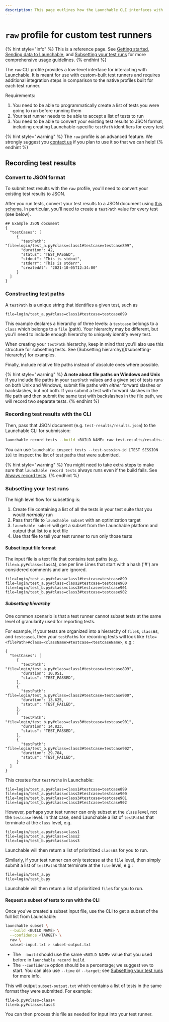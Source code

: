 ```yaml
---
description: This page outlines how the Launchable CLI interfaces with custom-built or otherwise unsupported test runners.
---
```


# `raw` profile for custom test runners

{% hint style="info" %}
This is a reference page. See [Getting started](../../getting-started/), [Sending data to Launchable](../../sending-data-to-launchable/), and [Subsetting your test runs](../../actions/subsetting-your-test-runs.md) for more comprehensive usage guidelines.
{% endhint %}

The `raw` CLI profile provides a low-level interface for interacting with Launchable. It is meant for use with custom-built test runners and requires additional integration steps in comparison to the native profiles built for each test runner.

Requirements:
1. You need to be able to programmatically create a list of tests you were going to run before running them
2. Your test runner needs to be able to accept a list of tests to run
3. You need to be able to convert your existing test results to JSON format, including creating Launchable-specific `testPath` identifiers for every test

{% hint style="warning" %}
The `raw` profile is an advanced feature. We strongly suggest you [contact us](https://www.launchableinc.com/support) if you plan to use it so that we can help!
{% endhint %}

## Recording test results

### Convert to JSON format

To submit test results with the `raw` profile, you'll need to convert your existing test results to JSON.

After you run tests, convert your test results to a JSON document using [this schema](https://github.com/launchableinc/cli/search?q=https%3A%2F%2Flaunchableinc.com%2Fschema%2FRecordTestInput). In particular, you'll need to create a `testPath` value for every test (see below).

```
## Example JSON document
{
  "testCases": [
     {
       "testPath": "file=login/test_a.py#class=class1#testcase=testcase899",
       "duration": 42,
       "status": "TEST_PASSED",
       "stdout": "This is stdout",
       "stderr": "This is stderr",
       "createdAt": "2021-10-05T12:34:00"
     }
  ]
}
```

### Constructing test paths

A `testPath` is a unique string that identifies a given test, such as

```
file=login/test_a.py#class=class1#testcase=testcase899
```

This example declares a hierarchy of three levels: a `testcase` belongs to a `class` which belongs to a `file` (path). Your hierarchy may be different, but you'll need to include enough hierarchy to uniquely identify every test.

When creating your `testPath` hierarchy, keep in mind that you'll also use this structure for subsetting tests. See (Subsetting hierarchy)[#subsetting-hierarchy] for examples.

Finally, include relative file paths instead of absolute ones where possible.

{% hint style="warning" %}
**A note about file paths on Windows and Unix**
If you include file paths in your `testPath` values and a given set of tests runs on both Unix and Windows, submit file paths with *either* forward slashes or backslashes, but not both. If you submit a test with forward slashes in the file path and then submit the same test with backslashes in the file path, we will record two separate tests.
{% endhint %}

### Recording test results with the CLI

Then, pass that JSON document (e.g. `test-results/results.json`) to the Launchable CLI for submission:

```bash
launchable record tests --build <BUILD NAME> raw test-results/results.json
```

You can use `launchable inspect tests --test-session-id [TEST SESSION ID]` to inspect the list of test paths that were submitted.

{% hint style="warning" %}
You might need to take extra steps to make sure that `launchable record tests` always runs even if the build fails. See [Always record tests](../../sending-data-to-launchable/ensuring-record-tests-always-runs.md).
{% endhint %}

### Subsetting your test runs

The high level flow for subsetting is:

1. Create file containing a list of all the tests in your test suite that you would *normally* run
2. Pass that file to `launchable subset` with an optimization target
3. `launchable subset` will get a subset from the Launchable platform and output that list to a text file
4. Use that file to tell your test runner to run only those tests

#### Subset input file format

The input file is a text file that contains test paths (e.g. `file=a.py#class=classA`), one per line Lines that start with a hash ('#') are considered comments and are ignored.

```
file=login/test_a.py#class=class1#testcase=testcase899
file=login/test_a.py#class=class2#testcase=testcase900
file=login/test_b.py#class=class3#testcase=testcase901
file=login/test_b.py#class=class3#testcase=testcase902
```

##### Subsetting hierarchy

One common scenario is that a test runner cannot subset tests at the same level of granularity used for reporting tests.

For example, if your tests are organized into a hierarchy of `file`s, `class`es, and `testcase`s, then your `testPath`s for recording tests will look like `file=<filePath>#class=<className>#testcase=<testcaseName>`, e.g.:

```
{
  "testCases": [
     {
       "testPath": "file=login/test_a.py#class=class1#testcase=testcase899",
       "duration": 10.051,
       "status": "TEST_PASSED",
     },
     {
       "testPath": "file=login/test_a.py#class=class2#testcase=testcase900",
       "duration": 13.625,
       "status": "TEST_FAILED",
     },
     {
       "testPath": "file=login/test_b.py#class=class3#testcase=testcase901",
       "duration": 14.823,
       "status": "TEST_PASSED",
     },
     {
       "testPath": "file=login/test_b.py#class=class3#testcase=testcase902",
       "duration": 29.784,
       "status": "TEST_FAILED",
     }
  ]
}
```

This creates four `testPath`s in Launchable:
```
file=login/test_a.py#class=class1#testcase=testcase899
file=login/test_a.py#class=class2#testcase=testcase900
file=login/test_b.py#class=class3#testcase=testcase901
file=login/test_b.py#class=class3#testcase=testcase902
```

However, perhaps your test runner can only subset at the `class` level, not the `testcase` level. In that case, send Launchable a list of `testPath`s that terminate at the `class` level, e.g.

```
file=login/test_a.py#class=class1
file=login/test_a.py#class=class2
file=login/test_b.py#class=class3
```

Launchable will then return a list of prioritized `class`es for you to run.

Similarly, if your test runner can only testcase at the `file` level, then simply submit a list of `testPath`s that terminate at the `file` level, e.g.:

```
file=login/test_a.py
file=login/test_b.py
```

Launchable will then return a list of prioritized `file`s for you to run.

#### Request a subset of tests to run with the CLI

Once you've created a subset input file, use the CLI to get a subset of the full list from Launchable:

```bash
launchable subset \
  --build <BUILD NAME> \
  --confidence <TARGET> \
  raw \
  subset-input.txt > subset-output.txt
```

* The `--build` should use the same `<BUILD NAME>` value that you used before in `launchable record build`.
* The `--confidence` option should be a percentage; we suggest `90%` to start. You can also use `--time` or `--target`; see [Subsetting your test runs](../../actions/subsetting-your-test-runs.md) for more info.


This will output `subset-output.txt` which contains a list of tests in the same format they were submitted. For example:

```
file=b.py#class=class4
file=b.py#class=class3
```

You can then process this file as needed for input into your test runner.